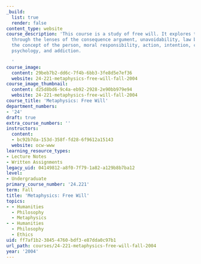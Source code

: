```yaml
---
_build:
  list: true
  render: false
content_type: website
course_description: 'This course is a study of free will. It explores the main topic
  through the lenses of the consequence argument, unavoidability, law breaking, libertarianism,
  the concept of the person, moral responsibility, action, intention, choice, social
  psychology, and addiction.

  '
course_image:
  content: 29beb7b2-dd6c-7f4b-6bb3-3fe8d5e7ef36
  website: 24-221-metaphysics-free-will-fall-2004
course_image_thumbnail:
  content: d25d8bd6-9c4a-eb92-2928-2e90bb979e94
  website: 24-221-metaphysics-free-will-fall-2004
course_title: 'Metaphysics: Free Will'
department_numbers:
- '24'
draft: true
extra_course_numbers: ''
instructors:
  content:
  - bc92b7da-153d-358f-fd28-6f9612a15143
  website: ocw-www
learning_resource_types:
- Lecture Notes
- Written Assignments
legacy_uid: 04149812-a8f0-7f79-1a82-a129b8b7ba12
level:
- Undergraduate
primary_course_number: '24.221'
term: Fall
title: 'Metaphysics: Free Will'
topics:
- - Humanities
  - Philosophy
  - Metaphysics
- - Humanities
  - Philosophy
  - Ethics
uid: ff7af1b2-3845-4760-bdf3-e87dda0c97b1
url_path: courses/24-221-metaphysics-free-will-fall-2004
year: '2004'
---
```

